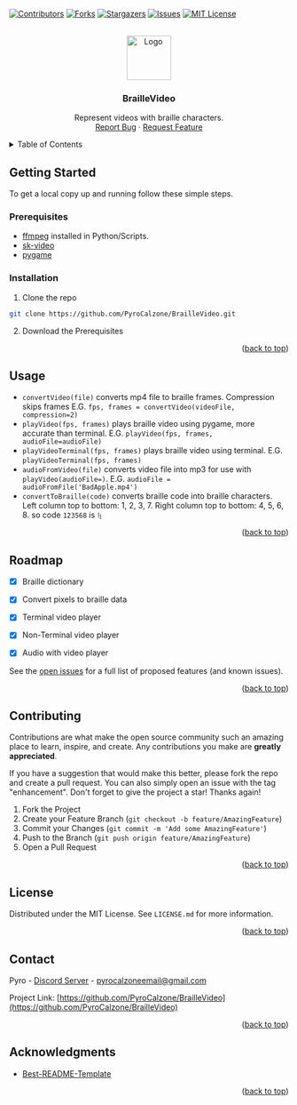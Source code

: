 <a name="readme-top"></a>



<!-- PROJECT SHIELDS -->
<!--
*** I'm using markdown "reference style" links for readability.
*** Reference links are enclosed in brackets [ ] instead of parentheses ( ).
*** See the bottom of this document for the declaration of the reference variables
*** for contributors-url, forks-url, etc. This is an optional, concise syntax you may use.
*** https://www.markdownguide.org/basic-syntax/#reference-style-links
-->
[![Contributors][contributors-shield]][contributors-url]
[![Forks][forks-shield]][forks-url]
[![Stargazers][stars-shield]][stars-url]
[![Issues][issues-shield]][issues-url]
[![MIT License][license-shield]][license-url]



<!-- PROJECT LOGO -->
<br />
<div align="center">
<a href="https://github.com/PyroCalzone/BrailleVideo">
    <img src="images/BrailleLogo.png" alt="Logo" width="80" height="80">
  </a>

<h3 align="center">BrailleVideo</h3>

  <p align="center">
    Represent videos with braille characters.
    <br />
    <a href="https://github.com/PyroCalzone/BrailleVideo/issues">Report Bug</a>
    ·
    <a href="https://github.com/PyroCalzone/BrailleVideo/issues">Request Feature</a>
  </p>
</div>



<!-- TABLE OF CONTENTS -->
<details>
  <summary>Table of Contents</summary>
  <ol>
    <li>
      <a href="#getting-started">Getting Started</a>
      <ul>
        <li><a href="#prerequisites">Prerequisites</a></li>
        <li><a href="#installation">Installation</a></li>
      </ul>
    </li>
    <li><a href="#usage">Usage</a></li>
    <li><a href="#roadmap">Roadmap</a></li>
    <li><a href="#contributing">Contributing</a></li>
    <li><a href="#license">License</a></li>
    <li><a href="#contact">Contact</a></li>
    <li><a href="#acknowledgments">Acknowledgments</a></li>
  </ol>
</details>



<!-- GETTING STARTED -->
## Getting Started

To get a local copy up and running follow these simple steps.

### Prerequisites

* [ffmpeg](https://ffmpeg.org/) installed in Python/Scripts.
* [sk-video](http://www.scikit-video.org/stable/)
* [pygame](www.pygame.org)

### Installation

1. Clone the repo
 ```sh
 git clone https://github.com/PyroCalzone/BrailleVideo.git
 ```
2. Download the Prerequisites


<p align="right">(<a href="#readme-top">back to top</a>)</p>



<!-- USAGE EXAMPLES -->
## Usage

* `convertVideo(file)` converts mp4 file to braille frames. Compression skips frames E.G. `fps, frames = convertVideo(videoFile, compression=2)`
* `playVideo(fps, frames)` plays braille video using pygame, more accurate than terminal. E.G. `playVideo(fps, frames, audioFile=audioFile)`
* `playVideoTerminal(fps, frames)` plays braille video using terminal. E.G. `playVideoTerminal(fps, frames)`
* `audioFromVideo(file)` converts video file into mp3 for use with `playVideo(audioFile=)`. E.G. `audioFile = audioFromFile('BadApple.mp4')`
* `convertToBraille(code)` converts braille code into braille characters. Left column top to bottom: 1, 2, 3, 7. Right column top to bottom: 4, 5, 6, 8. so code `123568` is `⢷`


<p align="right">(<a href="#readme-top">back to top</a>)</p>



<!-- ROADMAP -->
## Roadmap

- [x] Braille dictionary
- [x] Convert pixels to braille data
- [x] Terminal video player
- [x] Non-Terminal video player
- [x] Audio with video player


See the [open issues](https://github.com/PyroCalzone/BrailleVideo/issues) for a full list of proposed features (and known issues).

<p align="right">(<a href="#readme-top">back to top</a>)</p>



<!-- CONTRIBUTING -->
## Contributing

Contributions are what make the open source community such an amazing place to learn, inspire, and create. Any contributions you make are **greatly appreciated**.

If you have a suggestion that would make this better, please fork the repo and create a pull request. You can also simply open an issue with the tag "enhancement".
Don't forget to give the project a star! Thanks again!

1. Fork the Project
2. Create your Feature Branch (`git checkout -b feature/AmazingFeature`)
3. Commit your Changes (`git commit -m 'Add some AmazingFeature'`)
4. Push to the Branch (`git push origin feature/AmazingFeature`)
5. Open a Pull Request

<p align="right">(<a href="#readme-top">back to top</a>)</p>



<!-- LICENSE -->
## License

Distributed under the MIT License. See `LICENSE.md` for more information.

<p align="right">(<a href="#readme-top">back to top</a>)</p>



<!-- CONTACT -->
## Contact

Pyro - [Discord Server](https://discord.gg/udf9HJpGKP) - pyrocalzoneemail@gmail.com

Project Link: [https://github.com/PyroCalzone/BrailleVideo](https://github.com/PyroCalzone/BrailleVideo)

<p align="right">(<a href="#readme-top">back to top</a>)</p>



<!-- ACKNOWLEDGMENTS -->
## Acknowledgments

- [Best-README-Template](https://github.com/othneildrew/Best-README-Template)

<p align="right">(<a href="#readme-top">back to top</a>)</p>



<!-- MARKDOWN LINKS & IMAGES -->
<!-- https://www.markdownguide.org/basic-syntax/#reference-style-links -->
[contributors-shield]: https://img.shields.io/github/contributors/PyroCalzone/BrailleVideo.svg?style=for-the-badge
[contributors-url]: https://github.com/PyroCalzone/BrailleVideo/graphs/contributors
[forks-shield]: https://img.shields.io/github/forks/PyroCalzone/BrailleVideo.svg?style=for-the-badge
[forks-url]: https://github.com/PyroCalzone/BrailleVideo/network/members
[stars-shield]: https://img.shields.io/github/stars/PyroCalzone/BrailleVideo.svg?style=for-the-badge
[stars-url]: https://github.com/PyroCalzone/BrailleVideo/stargazers
[issues-shield]: https://img.shields.io/github/issues/PyroCalzone/BrailleVideo.svg?style=for-the-badge
[issues-url]: https://github.com/PyroCalzone/BrailleVideo/issues
[license-shield]: https://img.shields.io/github/license/PyroCalzone/BrailleVideo.svg?style=for-the-badge
[license-url]: https://github.com/PyroCalzone/BrailleVideo/blob/master/LICENSE.md
